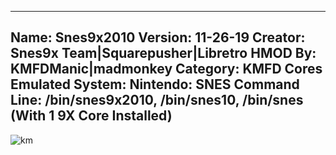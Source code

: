-----------------------
Name: Snes9x2010
Version: 11-26-19
Creator: Snes9x Team|Squarepusher|Libretro
HMOD By: KMFDManic|madmonkey
Category: KMFD Cores
Emulated System: Nintendo: SNES
Command Line: /bin/snes9x2010, /bin/snes10, /bin/snes (With 1 9X Core Installed)
-----------------------
![km](https://i.imgur.com/uykjX3g.png)
